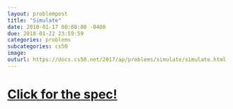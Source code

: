 ```yaml
---
layout: problempost
title: "Simulate"
date: 2018-01-17 00:08:00 -0400
due: 2018-01-22 23:59:59
categories: problems
subcategories: cs50
image:
outurl: https://docs.cs50.net/2017/ap/problems/simulate/simulate.html
---
```


# [Click for the spec!]({{page.outurl}})
